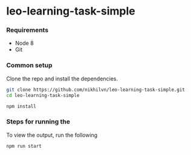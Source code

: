 # leo-learning-task-simple

### Requirements

* Node 8
* Git

### Common setup

Clone the repo and install the dependencies.

```bash
git clone https://github.com/nikhilvn/leo-learning-task-simple.git
cd leo-learning-task-simple
```

```bash
npm install
```

### Steps for running the 

To view the output, run the following

```bash
npm run start
```